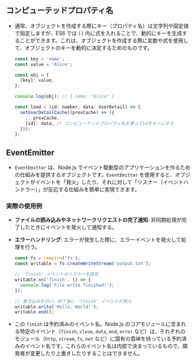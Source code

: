 ## コンピューテッドプロパティ名

- 通常、オブジェクトを作成する際にキー（プロパティ名）は文字列や固定値で指定しますが、ES6 では `[]` 内に式を入れることで、動的にキーを生成することができます。これは、オブジェクトを作成する際に変数や式を使用して、オブジェクトのキーを動的に決定するためのものです。

  ```js
  const key = 'name';
  const value = 'Alice';

  const obj = {
    [key]: value,
  };

  console.log(obj); // { name: "Alice" }
  ```

  ```js
  const load = (id: number, data: UserDetail) => {
    setUserDetailCache((prevCache) => ({
      ...prevCache,
      [id]: data, // コンピューテッドプロパティ名を使ってidをキーにする
    }));
  };
  ```

## EventEmitter

- `EventEmitter` は、Node.js でイベント駆動型のアプリケーションを作るための仕組みを提供するオブジェクトです。`EventEmitter` を使用すると、オブジェクトがイベントを「発火」したり、それに対して「リスナー（イベントハンドラー）」が反応する仕組みを簡単に実現できます。

### 実際の使用例

- **ファイルの読み込みやネットワークリクエストの完了通知**: 非同期処理が完了したときにイベントを発火して通知する。
- **エラーハンドリング**: エラーが発生した際に、エラーイベントを発火して処理を行う。

  ```js
  const fs = require('fs');
  const writable = fs.createWriteStream('output.txt');

  // 'finish' イベントのリスナーを設定
  writable.on('finish', () => {
    console.log('File write finished!');
  });

  // 書き込みを行い、終了後に 'finish' イベントが発火
  writable.write('Hello, World!');
  writable.end();
  ```

- この `finish` は予約済みのイベント名。Node.js のコアモジュールに含まれる特定のイベント（`finish`, `close`, `data`, `end`, `error` など）は、それぞれのモジュール（`http`, `stream`, `fs`, `net` など）に固有の意味を持っている予約済みのイベント名です。これらのイベント名は内部で決まっているもので、開発者が変更したり上書きしたりすることはできません。
